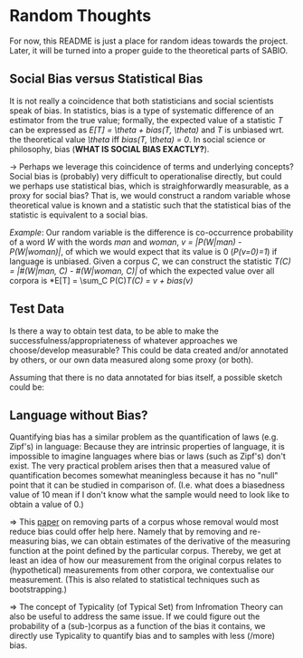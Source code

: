 # Random Thoughts 
  
For now, this README is just a place for random ideas towards the project. Later, it will be turned into a proper guide to the theoretical parts of SABIO.
 
 
## Social Bias versus Statistical Bias

It is not really a coincidence that both statisticians and social scientists speak of bias. 
In statistics, bias is a type of systematic difference of an estimator from the true value; formally, the expected value of a statistic *T* can be expressed as *E[T] = \theta + bias(T, \theta)*  and *T* is unbiased wrt. the theoretical value *\theta* iff *bias(T, \theta) = 0*.
In social science or philosophy, bias (**WHAT IS SOCIAL BIAS EXACTLY?**).

-> Perhaps we leverage this coincidence of terms and underlying concepts? Social bias is (probably) very difficult to operationalise directly, but could we perhaps use statistical bias, which is straighforwardly measurable, as a proxy for social bias? That is, we would construct a random variable whose theoretical value is known and a statistic such that the statistical bias of the statistic is equivalent to a social bias. <br>

*Example*: Our random variable is the difference is co-occurrence probability of a word *W* with the words *man* and *woman*, *v = |P(W|man) - P(W|woman)|*, of which we would expect that its value is 0 (*P(v=0)=1*) if language is unbiased. Given a corpus *C*, we can construct the statistic *T(C) = |#(W|man, C) - #(W|woman, C)|* of which the expected value over all corpora is *E[T] = \sum_C P(C)*T(C) = v + bias(v)*



 
## Test Data
  
  
  Is there a way to obtain test data, to be able to make the successfulness/appropriateness of whatever approaches we choose/develop measurable?
  This could be data created and/or annotated by others, or our own data measured along some proxy (or both).
  
  Assuming that there is no data annotated for bias itself, a possible sketch could be:  
    
  
  
## Language without Bias?

Quantifying bias has a similar problem as the quantification of laws (e.g. Zipf's) in language: Because they are intrinsic properties of language, it is impossible to imagine languages where bias or laws (such as Zipf's) don't exist. The very practical problem arises then that a measured value of quantification becomes somewhat meaningless because it has no "null" point that it can be studied in comparison of. (I.e. what does a biasedness value of 10 mean if I don't know what the sample would need to look like to obtain a value of 0.)

=> This [paper](https://github.com/valevo/SABIO/blob/main/papers.md#understanding-the-origins-of-bias-in-word-embeddings) on removing parts of a corpus whose removal would most reduce bias could offer help here. Namely that by removing and re-measuring bias, we can obtain estimates of the derivative of the measuring function at the point defined by the particular corpus. Thereby, we get at least an idea of how our measurement from the original corpus relates to (hypothetical) measurements from other corpora, we contextualise our measurement. (This is also related to statistical techniques such as bootstrapping.)

=> The concept of Typicality (of Typical Set) from Infromation Theory can also be useful to address the same issue. If we could figure out the probability of a (sub-)corpus as a function of the bias it contains, we directly use Typicality to quantify bias and to samples with less (/more) bias.





  
